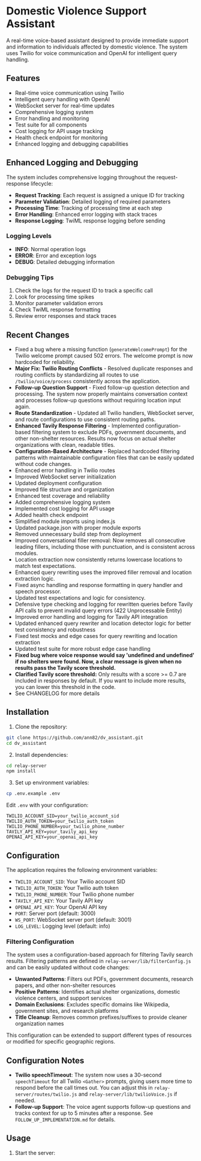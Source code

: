 # Domestic Violence Support Assistant

A real-time voice-based assistant designed to provide immediate support and information to individuals affected by domestic violence. The system uses Twilio for voice communication and OpenAI for intelligent query handling.

## Features

- Real-time voice communication using Twilio
- Intelligent query handling with OpenAI
- WebSocket server for real-time updates
- Comprehensive logging system
- Error handling and monitoring
- Test suite for all components
- Cost logging for API usage tracking
- Health check endpoint for monitoring
- Enhanced logging and debugging capabilities

## Enhanced Logging and Debugging

The system includes comprehensive logging throughout the request-response lifecycle:

- **Request Tracking**: Each request is assigned a unique ID for tracking
- **Parameter Validation**: Detailed logging of required parameters
- **Processing Time**: Tracking of processing time at each step
- **Error Handling**: Enhanced error logging with stack traces
- **Response Logging**: TwiML response logging before sending

### Logging Levels

- **INFO**: Normal operation logs
- **ERROR**: Error and exception logs
- **DEBUG**: Detailed debugging information

### Debugging Tips

1. Check the logs for the request ID to track a specific call
2. Look for processing time spikes
3. Monitor parameter validation errors
4. Check TwiML response formatting
5. Review error responses and stack traces

## Recent Changes

- Fixed a bug where a missing function (`generateWelcomePrompt`) for the Twilio welcome prompt caused 502 errors. The welcome prompt is now hardcoded for reliability.
- **Major Fix: Twilio Routing Conflicts** - Resolved duplicate responses and routing conflicts by standardizing all routes to use `/twilio/voice/process` consistently across the application.
- **Follow-up Question Support** - Fixed follow-up question detection and processing. The system now properly maintains conversation context and processes follow-up questions without requiring location input again.
- **Route Standardization** - Updated all Twilio handlers, WebSocket server, and route configurations to use consistent routing paths.
- **Enhanced Tavily Response Filtering** - Implemented configuration-based filtering system to exclude PDFs, government documents, and other non-shelter resources. Results now focus on actual shelter organizations with clean, readable titles.
- **Configuration-Based Architecture** - Replaced hardcoded filtering patterns with maintainable configuration files that can be easily updated without code changes.
- Enhanced error handling in Twilio routes
- Improved WebSocket server initialization
- Updated deployment configuration
- Improved file structure and organization
- Enhanced test coverage and reliability
- Added comprehensive logging system
- Implemented cost logging for API usage
- Added health check endpoint
- Simplified module imports using index.js
- Updated package.json with proper module exports
- Removed unnecessary build step from deployment
- Improved conversational filler removal: Now removes all consecutive leading fillers, including those with punctuation, and is consistent across modules.
- Location extraction now consistently returns lowercase locations to match test expectations.
- Enhanced query rewriting uses the improved filler removal and location extraction logic.
- Fixed async handling and response formatting in query handler and speech processor.
- Updated test expectations and logic for consistency.
- Defensive type checking and logging for rewritten queries before Tavily API calls to prevent invalid query errors (422 Unprocessable Entity)
- Improved error handling and logging for Tavily API integration
- Updated enhanced query rewriter and location detector logic for better test consistency and robustness
- Fixed test mocks and edge cases for query rewriting and location extraction
- Updated test suite for more robust edge case handling
- **Fixed bug where voice response would say 'undefined and undefined' if no shelters were found. Now, a clear message is given when no results pass the Tavily score threshold.**
- **Clarified Tavily score threshold:** Only results with a score >= 0.7 are included in responses by default. If you want to include more results, you can lower this threshold in the code.
- See CHANGELOG for more details

## Installation

1. Clone the repository:
```bash
git clone https://github.com/ann82/dv_assistant.git
cd dv_assistant
```

2. Install dependencies:
```bash
cd relay-server
npm install
```

3. Set up environment variables:
```bash
cp .env.example .env
```
Edit `.env` with your configuration:
```
TWILIO_ACCOUNT_SID=your_twilio_account_sid
TWILIO_AUTH_TOKEN=your_twilio_auth_token
TWILIO_PHONE_NUMBER=your_twilio_phone_number
TAVILY_API_KEY=your_tavily_api_key
OPENAI_API_KEY=your_openai_api_key
```

## Configuration

The application requires the following environment variables:

- `TWILIO_ACCOUNT_SID`: Your Twilio account SID
- `TWILIO_AUTH_TOKEN`: Your Twilio auth token
- `TWILIO_PHONE_NUMBER`: Your Twilio phone number
- `TAVILY_API_KEY`: Your Tavily API key
- `OPENAI_API_KEY`: Your OpenAI API key
- `PORT`: Server port (default: 3000)
- `WS_PORT`: WebSocket server port (default: 3001)
- `LOG_LEVEL`: Logging level (default: info)

### Filtering Configuration

The system uses a configuration-based approach for filtering Tavily search results. Filtering patterns are defined in `relay-server/lib/filterConfig.js` and can be easily updated without code changes:

- **Unwanted Patterns**: Filters out PDFs, government documents, research papers, and other non-shelter resources
- **Positive Patterns**: Identifies actual shelter organizations, domestic violence centers, and support services
- **Domain Exclusions**: Excludes specific domains like Wikipedia, government sites, and research platforms
- **Title Cleanup**: Removes common prefixes/suffixes to provide cleaner organization names

This configuration can be extended to support different types of resources or modified for specific geographic regions.

## Configuration Notes

- **Twilio speechTimeout**: The system now uses a 30-second `speechTimeout` for all Twilio `<Gather>` prompts, giving users more time to respond before the call times out. You can adjust this in `relay-server/routes/twilio.js` and `relay-server/lib/twilioVoice.js` if needed.
- **Follow-up Support**: The voice agent supports follow-up questions and tracks context for up to 5 minutes after a response. See `FOLLOW_UP_IMPLEMENTATION.md` for details.

## Usage

1. Start the server:
```